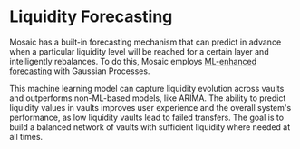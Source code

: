 # Liquidity Forecasting

Mosaic has a built-in forecasting mechanism that can predict in advance when a particular liquidity level will be 
reached for a certain layer and intelligently rebalances. To do this, Mosaic employs 
[ML-enhanced forecasting](https://medium.com/composable-finance/liquidity-forecasting-in-mosaic-part-iv-machine-learning-based-methods-17e8f2e5de14) 
with Gaussian Processes. 

This machine learning model can capture liquidity evolution across vaults and outperforms non-ML-based models, like 
ARIMA. The ability to predict liquidity values in vaults improves user experience and the overall system's performance, 
as low liquidity vaults lead to failed transfers. The goal is to build a balanced network of vaults with sufficient 
liquidity where needed at all times. 
